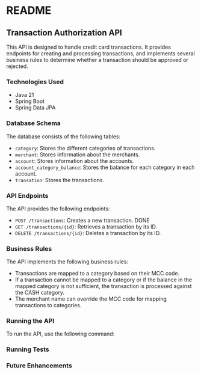 # README

## Transaction Authorization API

This API is designed to handle credit card transactions. It provides endpoints for creating and processing transactions, and implements several business rules to determine whether a transaction should be approved or rejected.

### Technologies Used

- Java 21
- Spring Boot
- Spring Data JPA

### Database Schema

The database consists of the following tables:

- `category`: Stores the different categories of transactions.
- `merchant`: Stores information about the merchants.
- `account`: Stores information about the accounts.
- `account_category_balance`: Stores the balance for each category in each account.
- `transation`: Stores the transactions.

### API Endpoints

The API provides the following endpoints:

- `POST /transactions`: Creates a new transaction. DONE
- `GET /transactions/{id}`: Retrieves a transaction by its ID.
- `DELETE /transactions/{id}`: Deletes a transaction by its ID.

### Business Rules

The API implements the following business rules:

- Transactions are mapped to a category based on their MCC code.
- If a transaction cannot be mapped to a category or if the balance in the mapped category is not sufficient, the transaction is processed against the CASH category.
- The merchant name can override the MCC code for mapping transactions to categories.

### Running the API

To run the API, use the following command:


### Running Tests



### Future Enhancements

